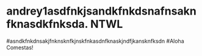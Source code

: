 # andrey1asdfnkjsandkfnkdsnafnsaknfknasdkfnksda. NTWL
#asndkfnkdnsakjfnknsknfkjnskfnkasdnfknaskjndfjkansknfksdn
#Aloha Comestas!
